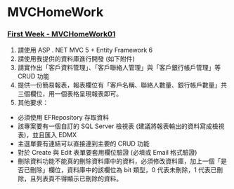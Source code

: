 MVCHomeWork
===========

### [First Week - MVCHomeWork01](https://docs.google.com/a/cashwu.com/forms/d/1cTuqVXjHUAoODaFeQvI72p9Ge6HkEJ3iYEk3TDCu_1o/viewform)

1. 請使用 ASP . NET MVC 5 + Entity Framework 6
2. 請使用我提供的資料庫進行開發 (如下附件)
3. 請實作出「客戶資料管理」、「客戶聯絡人管理」與「客戶銀行帳戶管理」等 CRUD 功能
4. 提供一份簡易報表，報表欄位有「客戶名稱、聯絡人數量、銀行帳戶數量」共三個欄位，用一個表格呈現報表即可。
5. 其他要求：
  - 必須使用 EFRepository 存取資料
  - 該專案要有一個自訂的 SQL Server 檢視表 (建議將報表輸出的資料寫成檢視表)，並且匯入 EDMX
  - 主選單要有連結可以直接連到主要的 CRUD 功能
  - 對於 Create 與 Edit 表單要套用欄位驗證 (必填或 Email 格式驗證)
  - 刪除資料功能不能真的刪除資料庫中的資料，必須修改資料庫，加上一個「是否已刪除」欄位，資料庫中的該欄位為 bit 類型，0 代表未刪除，1 代表已刪除，且列表頁不得顯示已刪除的資料。
